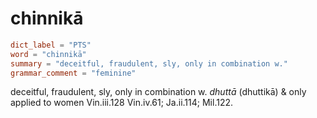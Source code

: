 # chinnikā

``` toml
dict_label = "PTS"
word = "chinnikā"
summary = "deceitful, fraudulent, sly, only in combination w."
grammar_comment = "feminine"
```

deceitful, fraudulent, sly, only in combination w. *dhuttā* (dhuttikā) & only applied to women Vin.iii.128 Vin.iv.61; Ja.ii.114; Mil.122.

